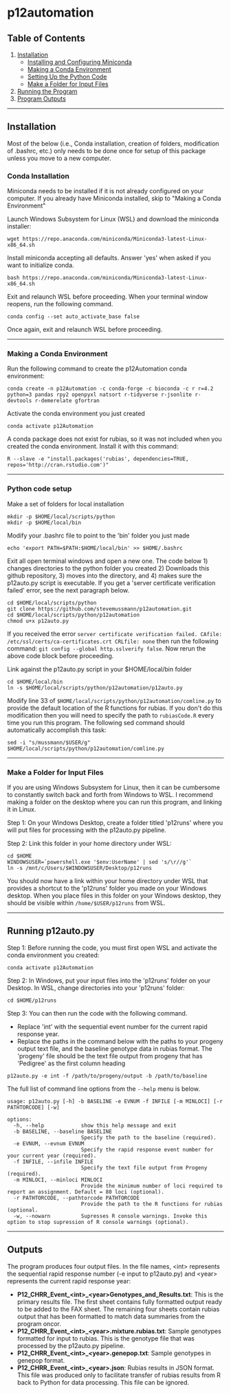 # p12automation

## Table of Contents
1. [Installation](#installation)
    * [Installing and Configuring Miniconda](#condainstall)
    * [Making a Conda Environment](#condaenv)
    * [Setting Up the Python Code](#python)
    * [Make a Folder for Input Files](#quickruns)
2. [Running the Program](#running)
3. [Program Outputs](#outputs)

<hr>

## Installation <a name="installation"></a>
Most of the below (i.e., Conda installation, creation of folders, modification of .bashrc, etc.) only needs to be done once for setup of this package unless you move to a new computer.

### Conda Installation <a name="condainstall"></a>
Miniconda needs to be installed if it is not already configured on your computer. If you already have Miniconda installed, skip to "Making a Conda Environment"

Launch Windows Subsystem for Linux (WSL) and download the miniconda installer:
```
wget https://repo.anaconda.com/miniconda/Miniconda3-latest-Linux-x86_64.sh
```

Install miniconda accepting all defaults. Answer 'yes' when asked if you want to initialize conda. 

```
bash https://repo.anaconda.com/miniconda/Miniconda3-latest-Linux-x86_64.sh
```

Exit and relaunch WSL before proceeding. When your terminal window reopens, run the following command.

```
conda config --set auto_activate_base false
```
Once again, exit and relaunch WSL before proceeding. 

<hr>

### Making a Conda Environment <a name="condaenv"></a>
Run the following command to create the p12Automation conda environment:
```
conda create -n p12Automation -c conda-forge -c bioconda -c r r=4.2 python=3 pandas rpy2 openpyxl natsort r-tidyverse r-jsonlite r-devtools r-demerelate gfortran
```

Activate the conda environment you just created
```
conda activate p12Automation
```

A conda package does not exist for rubias, so it was not included when you created the conda environment. Install it with this command:
```
R --slave -e "install.packages('rubias', dependencies=TRUE, repos='http://cran.rstudio.com')"
```

<hr>

### Python code setup <a name="python"></a>

Make a set of folders for local installation
```
mkdir -p $HOME/local/scripts/python
mkdir -p $HOME/local/bin
```

Modify your .bashrc file to point to the 'bin' folder you just made
```
echo 'export PATH=$PATH:$HOME/local/bin' >> $HOME/.bashrc
```

Exit all open terminal windows and open a new one. The code below 1) changes directories to the python folder you created 2) Downloads this github repository, 3) moves into the directory, and 4) makes sure the p12auto.py script is executable. If you get a 'server certificate verification failed' error, see the next paragraph below.

```
cd $HOME/local/scripts/python
git clone https://github.com/stevemussmann/p12automation.git
cd $HOME/local/scripts/python/p12automation
chmod u+x p12auto.py
```

If you received the error `server certificate verification failed. CAfile: /etc/ssl/certs/ca-certificates.crt CRLfile: none` then run the following command: `git config --global http.sslverify false`. Now rerun the above code block before proceeding.

Link against the p12auto.py script in your $HOME/local/bin folder
```
cd $HOME/local/bin
ln -s $HOME/local/scripts/python/p12automation/p12auto.py
```

Modify line 33 of `$HOME/local/scripts/python/p12automation/comline.py` to provide the default location of the R functions for rubias. If you don't do this modification then you will need to specify the path to `rubiasCode.R` every time you run this program. The following sed command should automatically accomplish this task:

```
sed -i "s/mussmann/$USER/g" $HOME/local/scripts/python/p12automation/comline.py
```

<hr>

### Make a Folder for Input Files <a name="quickruns"></a>

If you are using Windows Subsystem for Linux, then it can be cumbersome to constantly switch back and forth from Windows to WSL. I recommend making a folder on the desktop where you can run this program, and linking it in Linux.

Step 1: On your Windows Desktop, create a folder titled 'p12runs' where you will put files for processing with the p12auto.py pipeline.

Step 2: Link this folder in your home directory under WSL:
```
cd $HOME
WINDOWSUSER=`powershell.exe '$env:UserName' | sed 's/\r//g'`
ln -s /mnt/c/Users/$WINDOWSUSER/Desktop/p12runs
```
You should now have a link within your home directory under WSL that provides a shortcut to the 'p12runs' folder you made on your Windows desktop. When you place files in this folder on your Windows desktop, they should be visible within `/home/$USER/p12runs` from WSL. 

<hr>

## Running p12auto.py <a name="running"></a>

Step 1: Before running the code, you must first open WSL and activate the conda environment you created:
```
conda activate p12Automation
```

Step 2: In Windows, put your input files into the 'p12runs' folder on your Desktop. In WSL, change directories into your 'p12runs' folder:
```
cd $HOME/p12runs
```

Step 3: You can then run the code with the following command. 
* Replace 'int' with the sequential event number for the current rapid response year. 
* Replace the paths in the command below with the paths to your progeny output text file, and the baseline genotype data in rubias format. The 'progeny' file should be the text file output from progeny that has 'Pedigree' as the first column heading
```
p12auto.py -e int -f /path/to/progeny/output -b /path/to/baseline
```

The full list of command line options from the `--help` menu is below. 
```
usage: p12auto.py [-h] -b BASELINE -e EVNUM -f INFILE [-m MINLOCI] [-r PATHTORCODE] [-w]

options:
  -h, --help            show this help message and exit
  -b BASELINE, --baseline BASELINE
                        Specify the path to the baseline (required).
  -e EVNUM, --evnum EVNUM
                        Specify the rapid response event number for your current year (required).
  -f INFILE, --infile INFILE
                        Specify the text file output from Progeny (required).
  -m MINLOCI, --minloci MINLOCI
                        Provide the minimum number of loci required to report an assignment. Default = 80 loci (optional).
  -r PATHTORCODE, --pathtorcode PATHTORCODE
                        Provide the path to the R functions for rubias (optional.
  -w, --nowarn          Supresses R console warnings. Invoke this option to stop supression of R console warnings (optional).
```

<hr>

## Outputs <a name="outputs"></a>

The program produces four output files. In the file names, \<int\> represents the sequential rapid response number (-e input to p12auto.py) and \<year\> represents the current rapid response year:
* **P12_CHRR_Event_\<int\>_\<year\>Genotypes_and_Results.txt**: This is the primary results file. The first sheet contains fully formatted output ready to be added to the FAX sheet. The remaining four sheets contain rubias output that has been formatted to match data summaries from the program oncor.
* **P12_CHRR_Event_\<int\>_\<year\>.mixture.rubias.txt**: Sample genotypes formatted for input to rubias. This is the genotype file that was processed by the p12auto.py pipeline.
* **P12_CHRR_Event_\<int\>_\<year\>.genepop.txt**: Sample genotypes in genepop format. 
* **P12_CHRR_Event_\<int\>_\<year\>.json**: Rubias results in JSON format. This file was produced only to facilitate transfer of rubias results from R back to Python for data processing. This file can be ignored.
